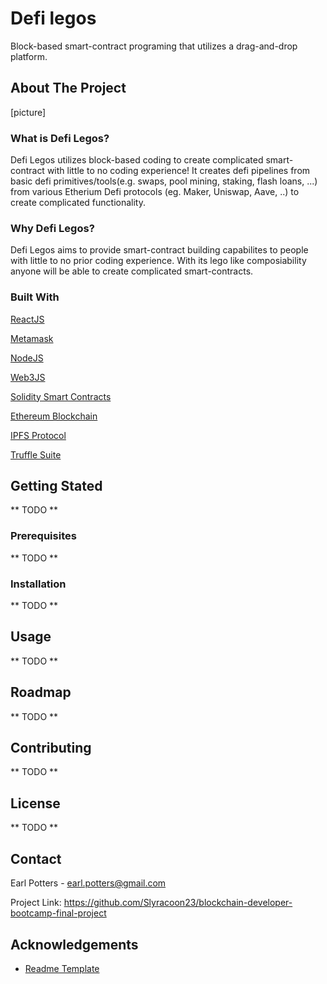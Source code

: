 # Defi legos
Block-based smart-contract programing that utilizes a drag-and-drop platform. 

## About The Project
[picture]
### What is Defi Legos?
Defi Legos utilizes block-based coding to create complicated smart-contract with little to no coding experience! It creates defi pipelines from basic defi primitives/tools(e.g. swaps, pool mining, staking, flash loans, ...) from various Etherium Defi protocols (eg. Maker, Uniswap, Aave, ..) to create complicated functionality.

### Why Defi Legos?
Defi Legos aims to provide smart-contract building capabilites to people with little to no prior coding experience. With its lego like composiability anyone will be able to create complicated smart-contracts. 

### Built With

[ReactJS](https://reactjs.org/)

[Metamask](https://metamask.io/)

[NodeJS](https://nodejs.org/)

[Web3JS](https://web3js.readthedocs.io/)

[Solidity Smart Contracts](https://docs.soliditylang.org/)

[Ethereum Blockchain](https://ethereum.org/)

[IPFS Protocol](https://www.ipfs.com/)

[Truffle Suite](https://www.trufflesuite.com/)


## Getting Stated
** TODO **
### Prerequisites
**  TODO **
### Installation
** TODO **

## Usage
** TODO **

## Roadmap
** TODO **
## Contributing

** TODO **

## License
** TODO **

## Contact
Earl Potters - earl.potters@gmail.com 

Project Link: https://github.com/Slyracoon23/blockchain-developer-bootcamp-final-project
## Acknowledgements
* [Readme Template](https://github.com/othneildrew/Best-README-Template)




